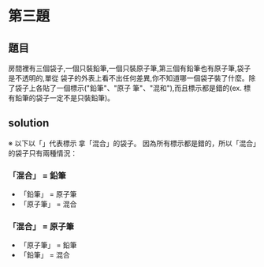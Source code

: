 # 第三題

## 題目
房間裡有三個袋子,一個只裝鉛筆,一個只裝原子筆,第三個有鉛筆也有原子筆,袋子是不透明的,單從
袋子的外表上看不出任何差異,你不知道哪一個袋子裝了什麼。除了袋子上各貼了一個標示("鉛筆"、"原子
筆"、"混和"),而且標示都是錯的(ex. 標有鉛筆的袋子一定不是只裝鉛筆)。

## solution
※ 以下以「」代表標示
拿「混合」的袋子。
因為所有標示都是錯的，所以「混合」的袋子只有兩種情況：

### 「混合」 = 鉛筆
* 「鉛筆」 = 原子筆
* 「原子筆」 = 混合

### 「混合」 = 原子筆
* 「原子筆」 = 鉛筆
* 「鉛筆」 = 混合
